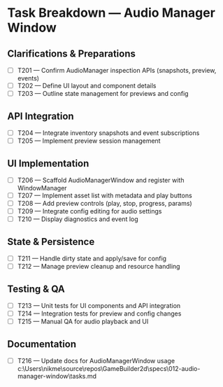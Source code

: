 # Task Breakdown — Audio Manager Window

## Clarifications & Preparations
- [ ] T201 — Confirm AudioManager inspection APIs (snapshots, preview, events)
- [ ] T202 — Define UI layout and component details
- [ ] T203 — Outline state management for previews and config

## API Integration
- [ ] T204 — Integrate inventory snapshots and event subscriptions
- [ ] T205 — Implement preview session management

## UI Implementation
- [ ] T206 — Scaffold AudioManagerWindow and register with WindowManager
- [ ] T207 — Implement asset list with metadata and play buttons
- [ ] T208 — Add preview controls (play, stop, progress, params)
- [ ] T209 — Integrate config editing for audio settings
- [ ] T210 — Display diagnostics and event log

## State & Persistence
- [ ] T211 — Handle dirty state and apply/save for config
- [ ] T212 — Manage preview cleanup and resource handling

## Testing & QA
- [ ] T213 — Unit tests for UI components and API integration
- [ ] T214 — Integration tests for preview and config changes
- [ ] T215 — Manual QA for audio playback and UI

## Documentation
- [ ] T216 — Update docs for AudioManagerWindow usage</content>
<parameter name="filePath">c:\Users\nikme\source\repos\GameBuilder2d\specs\012-audio-manager-window\tasks.md